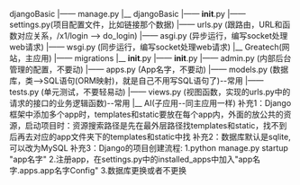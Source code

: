 djangoBasic
    |—— manage.py
    |__ djangoBasic
        |—— __init__.py
        |—— settings.py(项目配置文件，比如链接那个数据)
        |—— urls.py (跟路由，URL和函数对应关系，/x1/login  -->  do_login)
        |—— asgi.py (异步运行，编写socket处理web请求)
        |—— wsgi.py (同步运行，编写socket处理web请求)
    |__ Greatech(网站，主应用)
        |—— migrations
            |__ __init__.py
        |—— __init__.py
        |—— admin.py (内部后台管理的配置，不要动)
        |—— apps.py (App名字，不要动)
        |—— models.py (数据库，类-->SQL语句(ORM映射)，就是自己不用写SQL语句了)--常用
        |—— tests.py (单元测试，不要轻易动)
        |—— views.py (视图函数，实现的urls.py中的请求的接口的业务逻辑函数)--常用
    |__ AI(子应用--同主应用一样)
补充1：Django框架中添加多个app时，templates和static要放在每个app内，外面的放公共的资源，启动项目时：资源搜索路径是先在最外层路径找templates和static，找不到后再去对应的app文件夹下的templates和static中找
补充2：数据库默认是sqlite,可以改为MySQL
补充3：Django的项目创建流程:
        1.python manage.py startup "app名字"
        2.注册app，在settings.py中的installed_apps中加入"app名字.apps.app名字Config"
        3.数据库更换或者不更换